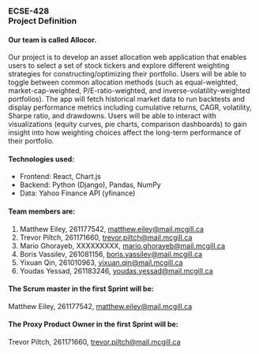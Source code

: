 ### ECSE-428<br/>Project Definition

#### Our team is called Allocor.

Our project is to develop an asset allocation web application that enables users to select a set of stock tickers and explore different weighting strategies for constructing/optimizing their portfolio. Users will be able to toggle between common allocation methods (such as equal-weighted, market-cap-weighted, P/E-ratio-weighted, and inverse-volatility-weighted portfolios). The app will fetch historical market data to run backtests and display performance metrics including cumulative returns, CAGR, volatility, Sharpe ratio, and drawdowns. Users will be able to interact with visualizations (equity curves, pie charts, comparison dashboards) to gain insight into how weighting choices affect the long-term performance of their portfolio.

#### Technologies used:
- Frontend: React, Chart.js
- Backend: Python (Django), Pandas, NumPy
- Data: Yahoo Finance API (yfinance)

#### Team members are:
1. Matthew Eiley, 261177542, matthew.eiley@mail.mcgill.ca
2. Trevor Piltch, 261171660, trevor.piltch@mail.mcgill.ca
3. Mario Ghorayeb, XXXXXXXXX, mario.ghorayeb@mail.mcgill.ca
4. Boris Vassilev, 261081156, boris.vassilev@mail.mcgill.ca
5. Yixuan Qin, 261010963, yixuan.qin@mail.mcgill.ca
6. Youdas Yessad, 261183246, youdas.yessad@mail.mcgill.ca

#### The Scrum master in the first Sprint will be:
Matthew Eiley, 261177542, matthew.eiley@mail.mcgill.ca

#### The Proxy Product Owner in the first Sprint will be:
Trevor Piltch, 261171660, trevor.piltch@mail.mcgill.ca
